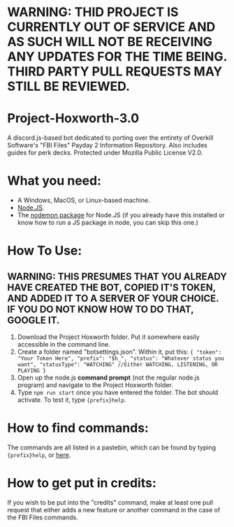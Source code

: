 # WARNING: THID PROJECT IS CURRENTLY **OUT OF SERVICE** AND AS SUCH WILL NOT BE RECEIVING ANY UPDATES FOR THE TIME BEING. THIRD PARTY PULL REQUESTS MAY STILL BE REVIEWED.
# Project-Hoxworth-3.0
A discord.js-based bot dedicated to porting over the entirety of Overkill Software's "FBI Files" Payday 2 Information Repository. Also includes guides for perk decks. Protected under Mozilla Public License V2.0.

# What you need:
* A Windows, MacOS, or Linux-based machine.
* [Node.JS](https://nodejs.org/en/download/).
* The [nodemon package](https://github.com/remy/nodemon) for Node.JS (if you already have this installed or know how to run a JS package in node, you can skip this one.)

# How To Use:
**WARNING: THIS PRESUMES THAT YOU ALREADY HAVE CREATED THE BOT, COPIED IT'S TOKEN, AND ADDED IT TO A SERVER OF YOUR CHOICE. IF YOU DO NOT KNOW HOW TO DO THAT, GOOGLE IT.**
---
1. Download the Project Hoxworth folder. Put it somewhere easily accessible in the command line.
2. Create a folder named "botsettings.json". Within it, put this:
`{
	"token": "Your Token Here",
	"prefix": "$h_",
	"status": "Whatever status you want",
	"statusType": "WATCHING" //Either WATCHING, LISTENING, OR PLAYING
}
`
4. Open up the node.js **command prompt** (not the regular node.js program) and navigate to the Project Hoxworth folder.
5. Type `npm run start` once you have entered the folder. The bot should activate. To test it, type `{prefix}help`.

# How to find commands:
The commands are all listed in a pastebin, which can be found by typing `{prefix}help`, or [here](https://pastebin.com/Q0gaydHt).

# How to get put in credits:
If you wish to be put into the "credits" command, make at least one pull request that either adds a new feature or another command in the case of the FBI Files commands.

